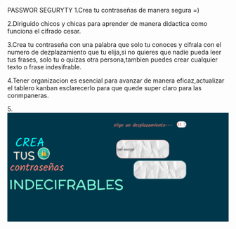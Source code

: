 PASSWOR SEGURYTY
1.Crea tu contraseñas de manera segura =)

2.Diriguido chicos y chicas para aprender de manera didactica como funciona el cifrado cesar.

3.Crea tu contraseña con una palabra que solo tu conoces y cifrala con el numero de dezplazamiento que tu elija,si no quieres que    nadie pueda leer tus frases, solo tu o quizas otra persona,tambien puedes crear cualquier texto o frase indesifrable.

4.Tener organizacion es esencial para avanzar de manera eficaz,actualizar el tablero kanban esclarecerlo para que quede super        claro para las conmpaneras.

5.![prototipo final](https://raw.githubusercontent.com/vivianakgp/GDL004-cipher/master/src/img/proyecto.png)